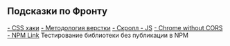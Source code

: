 ## Подсказки по Фронту


[- CSS хаки](./css/hacks.md)
[- Методология верстки](./common/README.md)
[- Скролл - JS](./scroll/README.MD)
[- Chrome without CORS](./cors.md)
[- NPM Link](./npm_tricks.md) Тестирование библиотеки без публикации в NPM